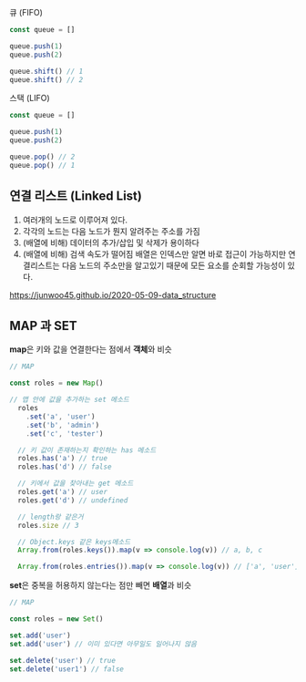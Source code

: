 큐 (FIFO)
```js
const queue = []

queue.push(1)
queue.push(2)

queue.shift() // 1
queue.shift() // 2

```

스택 (LIFO)
```js
const queue = []

queue.push(1)
queue.push(2)

queue.pop() // 2
queue.pop() // 1

```

## 연결 리스트 (Linked List)

1. 여러개의 노드로 이루어져 있다.
2. 각각의 노드는 다음 노드가 뭔지 알려주는 주소를 가짐
3. (배열에 비해) 데이터의 추가/삽입 및 삭제가 용이하다
3. (배열에 비해) 검색 속도가 떨어짐 배열은 인덱스만 알면 바로 접근이 가능하지만 연결리스트는 다음 노드의 주소만을 알고있기 때문에 모든 요소를 순회할 가능성이 있다.

https://junwoo45.github.io/2020-05-09-data_structure

## MAP 과 SET
**map**은 키와 값을 연결한다는 점에서 **객체**와 비슷

```js
// MAP

const roles = new Map()

// 맵 안에 값을 추가하는 set 메소드
  roles
    .set('a', 'user')
    .set('b', 'admin')
    .set('c', 'tester')

  // 키 값이 존재하는지 확인하는 has 메소드
  roles.has('a') // true
  roles.has('d') // false

  // 키에서 값을 찾아내는 get 메소드
  roles.get('a') // user
  roles.get('d') // undefined

  // length랑 같은거
  roles.size // 3

  // Object.keys 같은 keys메소드
  Array.from(roles.keys()).map(v => console.log(v)) // a, b, c

  Array.from(roles.entries()).map(v => console.log(v)) // ['a', 'user'], ['b', 'admin']

```

**set**은 중복을 허용하지 않는다는 점만 빼면 **배열**과 비슷

```js
// MAP

const roles = new Set()

set.add('user')
set.add('user') // 이미 있다면 아무일도 일어나지 않음

set.delete('user') // true
set.delete('user1') // false

```